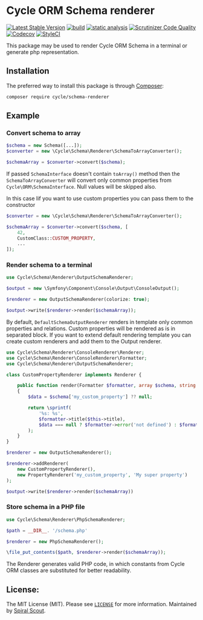 # Cycle ORM Schema renderer

[![Latest Stable Version](https://poser.pugx.org/cycle/schema-renderer/v/stable)](https://packagist.org/packages/cycle/schema-renderer)
[![build](https://github.com/cycle/schema-renderer/actions/workflows/main.yml/badge.svg)](https://github.com/cycle/schema-renderer/actions/workflows/main.yml)
[![static analysis](https://github.com/cycle/schema-renderer/actions/workflows/static.yml/badge.svg)](https://github.com/cycle/schema-renderer/actions/workflows/static.yml)
[![Scrutinizer Code Quality](https://scrutinizer-ci.com/g/cycle/schema-renderer/badges/quality-score.png?b=1.x)](https://scrutinizer-ci.com/g/cycle/schema-renderer/?branch=1.x)
[![Codecov](https://codecov.io/gh/cycle/schema-renderer/branch/1.x/graph/badge.svg)](https://codecov.io/gh/cycle/schema-renderer/)
[![StyleCI](https://github.styleci.io/repos/401633317/shield?branch=1.x)](https://github.styleci.io/repos/401633317?branch=1.x)

This package may be used to render Cycle ORM Schema in a terminal or generate php representation.

## Installation

The preferred way to install this package is through [Composer](https://getcomposer.org/download/):

```bash
composer require cycle/schema-renderer
```

## Example

### Convert schema to array

```php
$schema = new Schema([...]);
$converter = new \Cycle\Schema\Renderer\SchemaToArrayConverter();

$schemaArray = $converter->convert($schema);
```

If passed `SchemaInterface` doesn't contain `toArray()` method then the `SchemaToArrayConverter`  will convert
only common properties from `Cycle\ORM\SchemaInterface`. Null values will be skipped also.

In this case Iif you want to use custom properties you can pass them to the constructor

```php
$converter = new \Cycle\Schema\Renderer\SchemaToArrayConverter();

$schemaArray = $converter->convert($schema, [
    42,
    CustomClass::CUSTOM_PROPERTY,
    ...
]);
```

### Render schema to a terminal

```php
use Cycle\Schema\Renderer\OutputSchemaRenderer;

$output = new \Symfony\Component\Console\Output\ConsoleOutput();

$renderer = new OutputSchemaRenderer(colorize: true);

$output->write($renderer->render($schemaArray));
```

By default, `DefaultSchemaOutputRenderer` renders in template only common properties and relations.
Custom properties will be rendered as is in separated block.
If you want to extend default rendering template you can create custom renderers and add them to the Output renderer.

```php
use Cycle\Schema\Renderer\ConsoleRenderer\Renderer;
use Cycle\Schema\Renderer\ConsoleRenderer\Formatter;
use Cycle\Schema\Renderer\OutputSchemaRenderer;

class CustomPropertyRenderer implements Renderer {

    public function render(Formatter $formatter, array $schema, string $role): string
    {
        $data = $schema['my_custom_property'] ?? null;

        return \sprintf(
            '%s: %s',
            $formatter->title($this->title),
            $data === null ? $formatter->error('not defined') : $formatter->typecast($data)
        );
    }
}

$renderer = new OutputSchemaRenderer();

$renderer->addRenderer(
    new CustomPropertyRenderer(),
    new PropertyRenderer('my_custom_property', 'My super property')
);

$output->write($renderer->render($schemaArray))
```

### Store schema in a PHP file

```php
use Cycle\Schema\Renderer\PhpSchemaRenderer;

$path = __DIR__. '/schema.php'

$renderer = new PhpSchemaRenderer();

\file_put_contents($path, $renderer->render($schemaArray));
```

The Renderer generates valid PHP code, in which constants from Cycle ORM classes are substituted
for better readability.

## License:

The MIT License (MIT). Please see [`LICENSE`](./LICENSE) for more information.
Maintained by [Spiral Scout](https://spiralscout.com).


